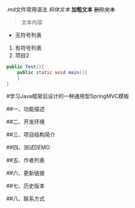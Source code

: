 .md文件常用语法
*斜体文本*
**加粗文本**
~~删除文本~~
> 文本内容 
* 无符号列表
1. 有符号列表
2. 项目2
```java
public Test(){
    public static void main(){
    }
}


```


#学习Java框架后设计的一种通用型SpringMVC模板

##一、功能描述



##二、开发环境


##三、项目结构简介


##四、测试DEMO


##五、作者列表


##六、更新链接


##七、历史版本


##八、联系方式

